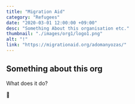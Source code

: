 ```yaml
---
title: "Migration Aid"
category: "Refugees"
date: "2020-03-01 12:00:00 +09:00"
desc: "Something About this organisation etc."
thumbnail: "./images/org1/logo1.png"
alt: "!"
link: "https://migrationaid.org/adomanyozas/"
---
```


## Something about this org
What does it do?

🍎